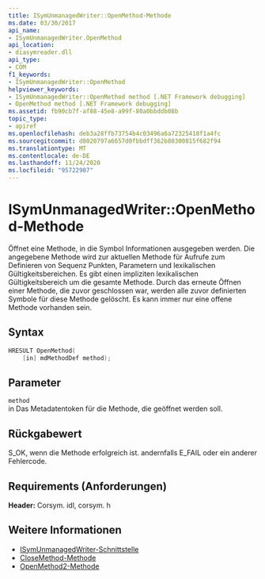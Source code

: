 ```yaml
---
title: ISymUnmanagedWriter::OpenMethod-Methode
ms.date: 03/30/2017
api_name:
- ISymUnmanagedWriter.OpenMethod
api_location:
- diasymreader.dll
api_type:
- COM
f1_keywords:
- ISymUnmanagedWriter::OpenMethod
helpviewer_keywords:
- ISymUnmanagedWriter::OpenMethod method [.NET Framework debugging]
- OpenMethod method [.NET Framework debugging]
ms.assetid: fb90cb7f-af88-45e8-a99f-80a0bbddb08b
topic_type:
- apiref
ms.openlocfilehash: deb3a28ffb73754b4c03496a6a72325418f1a4fc
ms.sourcegitcommit: d8020797a6657d0fbbdff362b80300815f682f94
ms.translationtype: MT
ms.contentlocale: de-DE
ms.lasthandoff: 11/24/2020
ms.locfileid: "95722907"
---
```

# <a name="isymunmanagedwriteropenmethod-method"></a>ISymUnmanagedWriter::OpenMethod-Methode

Öffnet eine Methode, in die Symbol Informationen ausgegeben werden. Die angegebene Methode wird zur aktuellen Methode für Aufrufe zum Definieren von Sequenz Punkten, Parametern und lexikalischen Gültigkeitsbereichen. Es gibt einen impliziten lexikalischen Gültigkeitsbereich um die gesamte Methode. Durch das erneute Öffnen einer Methode, die zuvor geschlossen war, werden alle zuvor definierten Symbole für diese Methode gelöscht. Es kann immer nur eine offene Methode vorhanden sein.  
  
## <a name="syntax"></a>Syntax  
  
```cpp  
HRESULT OpenMethod(  
    [in] mdMethodDef method);  
```  
  
## <a name="parameters"></a>Parameter  

 `method`  
 in Das Metadatentoken für die Methode, die geöffnet werden soll.  
  
## <a name="return-value"></a>Rückgabewert  

 S_OK, wenn die Methode erfolgreich ist. andernfalls E_FAIL oder ein anderer Fehlercode.  
  
## <a name="requirements"></a>Requirements (Anforderungen)  

 **Header:** Corsym. idl, corsym. h  
  
## <a name="see-also"></a>Weitere Informationen

- [ISymUnmanagedWriter-Schnittstelle](isymunmanagedwriter-interface.md)
- [CloseMethod-Methode](isymunmanagedwriter-closemethod-method.md)
- [OpenMethod2-Methode](isymunmanagedwriter3-openmethod2-method.md)
